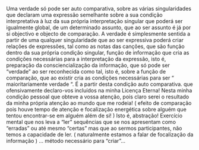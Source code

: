 Uma verdade só pode ser auto comparativa, sobre as várias singularidades que declaram uma expressão semelhante sobre a sua condição interpretativa à luz da sua própria interpretação singular que poderá ser igualmente global, de um determinado assunto, que ao ser assunto é já por si objectivo e objecto de comparação. A verdade é simplesmente sentida a partir de uma qualquer singularidade que ao ser expressiva poderá criar relações de expressões, tal como as notas das canções, que são função dentro da sua própria condição singular, função de informação que cria as condições necessárias para a interpretação da expressão, isto é, preparação da consciencialização da informação, que só pode ser “verdade” ao ser reconhecida como tal, isto é, sobre a função de comparação, que ao existir cria as condições necessárias para ser “ maioritariamente verdade “. 
É a partir desta condição auto comparativa. que ofensivamente  declaro-vos incluídos na minha Licença Eterna! Nesta minha condição pessoal que obteve a vossa atenção, pois claro serei o resultado da minha própria atenção ao mundo que me rodeia! ( efeito de comparação pois houve tempo de atenção e focalização energética sobre alguém que tentou encontrar-se em alguém além de si! ) Isto é, abstração! Exercício mental que nos leva a “ler” sequências que se nos apresentam como “erradas” ou até mesmo “certas” mas que ao sermos participantes, não temos a capacidade de ler. ( naturalmente estamos a falar de focalização da informação ) ... método necessário para “criar”... 